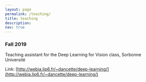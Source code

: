 ```yaml
---
layout: page
permalink: /teaching/
title: teaching
description: 
nav: true
---
```


### Fall 2019
Teaching assistant for the Deep Learning for Vision class, Sorbonne Université

Link: [http://webia.lip6.fr/~dancette/deep-learning/](http://webia.lip6.fr/~dancette/deep-learning/)
